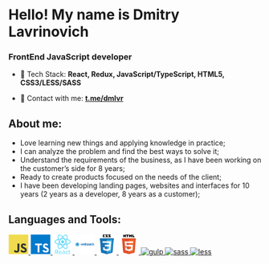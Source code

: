 <h1 align="left">Hello! My name is Dmitry Lavrinovich</h1>
<h3 align="left">FrontEnd JavaScript developer</h3>

- 👔 Tech Stack: **React, Redux, JavaScript/TypeScript, HTML5, CSS3/LESS/SASS**

- 🔭 Contact with me: **<a href="https://t.me/dmlvr">t.me/dmlvr</a>**

<h2 align="left">About me:</h2>
<ul>
  <li>Love learning new things and applying knowledge in practice;</li>
  <li>I can analyze the problem and find the best ways to solve it;</li>
  <li>Understand the requirements of the business, as I have been working on the customer’s side for 8 years;</li>
  <li>Ready to create products focused on the needs of the client;</li>
  <li>I have been developing landing pages, websites and interfaces for 10 years (2 years as a developer, 8 years as a customer);</li>
</ul>

<h2 align="left">Languages and Tools:</h2>
<p align="left">
  <a href="https://developer.mozilla.org/en-US/docs/Web/JavaScript" target="_blank" rel="noreferrer"> 
    <img src="https://raw.githubusercontent.com/devicons/devicon/master/icons/javascript/javascript-original.svg" alt="javascript" width="40" height="40"/> 
  </a>
  <a href="https://www.typescriptlang.org/" target="_blank" rel="noreferrer">
    <img src="https://raw.githubusercontent.com/devicons/devicon/master/icons/typescript/typescript-original.svg" alt="typescript" width="40" height="40"/>
  </a>
  <a href="https://reactjs.org/" target="_blank" rel="noreferrer"> 
    <img src="https://raw.githubusercontent.com/devicons/devicon/master/icons/react/react-original-wordmark.svg" alt="react" width="40" height="40"/>
  </a>
  <a href="https://webpack.js.org" target="_blank" rel="noreferrer">
    <img src="https://raw.githubusercontent.com/devicons/devicon/d00d0969292a6569d45b06d3f350f463a0107b0d/icons/webpack/webpack-original-wordmark.svg" alt="webpack" width="40" height="40"/> 
  </a>
  <a href="https://www.w3schools.com/css/" target="_blank" rel="noreferrer"> 
    <img src="https://raw.githubusercontent.com/devicons/devicon/master/icons/css3/css3-original-wordmark.svg" alt="css3" width="40" height="40"/> 
  </a> 
  <a href="https://www.w3.org/html/" target="_blank" rel="noreferrer"> 
    <img src="https://raw.githubusercontent.com/devicons/devicon/master/icons/html5/html5-original-wordmark.svg" alt="html5" width="40" height="40"/> 
  </a>
  <a href="https://gulpjs.com/" target="_blank" rel="noreferrer">
    <img src="http://dmlvr.ru/temp/github-icons/gulp.svg" alt="gulp" width="40" height="40" />
  </a>
  <a href="https://sass-lang.com/" target="_blank" rel="noreferrer">
    <img src="http://dmlvr.ru/temp/github-icons/sass.svg" alt="sass" width="40" height="40" />
  </a>
  <a href="https://lesscss.org/" target="_blank" rel="noreferrer">
    <img src="http://dmlvr.ru/temp/github-icons/less.svg" alt="less" width="40" height="40" />
  </a>
</p>
